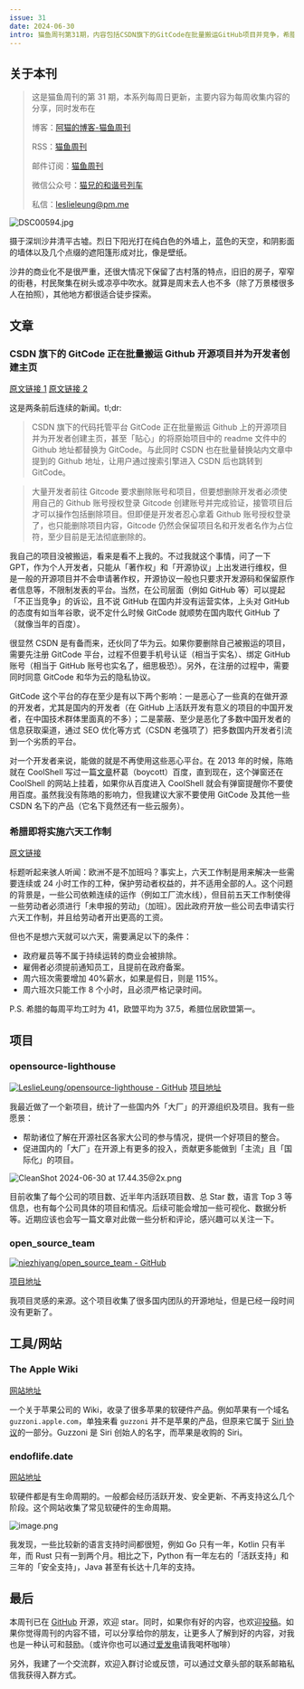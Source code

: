 ```yaml
---
issue: 31
date: 2024-06-30
intro: 猫鱼周刊第31期，内容包括CSDN旗下的GitCode在批量搬运GitHub项目并竞争，希腊将实行六天工作制，还有两个开源项目推荐：opensource-lighthouse和open_source_team。还介绍了The Apple Wiki和endoflife.date这两个网站。
---
```


## 关于本刊

> 这是猫鱼周刊的第 31 期，本系列每周日更新，主要内容为每周收集内容的分享，同时发布在
>
> 博客：[阿猫的博客-猫鱼周刊](https://ameow.xyz/categories/weekly)
>
> RSS：[猫鱼周刊](https://ameow.xyz/feed/categories/weekly.xml)
>
> 邮件订阅：[猫鱼周刊](https://quaily.com/ameow)
>
> 微信公众号：[猫兄的和谐号列车](http://img.ameow.xyz/202401141448662.png)
>
> 私信：[leslieleung@pm.me](mailto:leslieleung@pm.me)

![DSC00594.jpg](https://img.ameow.xyz/202406301719986.jpg)

摄于深圳沙井清平古墟。烈日下阳光打在纯白色的外墙上，蓝色的天空，和阴影面的墙体以及几个点缀的遮阳篷形成对比，像是壁纸。

沙井的商业化不是很严重，还很大情况下保留了古村落的特点，旧旧的房子，窄窄的街巷，村民聚集在树头或凉亭中吹水。就算是周末去人也不多（除了万景楼很多人在拍照），其他地方都很适合徒步探索。

## 文章

### CSDN 旗下的 GitCode 正在批量搬运 Github 开源项目并为开发者创建主页

[原文链接 1](https://www.landiannews.com/archives/104662.html)
[原文链接 2](https://www.landiannews.com/archives/104677.html)

这是两条前后连续的新闻。tl;dr:

> CSDN 旗下的代码托管平台 GitCode 正在批量搬运 Github 上的开源项目并为开发者创建主页，甚至「贴心」的将原始项目中的 readme 文件中的 Github 地址都替换为 GitCode。与此同时 CSDN 也在批量替换站内文章中提到的 Github 地址，让用户通过搜索引擎进入 CSDN 后也跳转到 GitCode。

> 大量开发者前往 Gitcode 要求删除账号和项目，但要想删除开发者必须使用自己的 Github 账号授权登录 Gitcode 创建账号并完成验证，接管项目后才可以操作包括删除项目。但即便是开发者忍心拿着 Github 账号授权登录了，也只能删除项目内容，Gitcode 仍然会保留项目名和开发者名作为占位符，至少目前是无法彻底删除的。

我自己的项目没被搬运，看来是看不上我的。不过我就这个事情，问了一下 GPT，作为个人开发者，只能从「著作权」和「开源协议」上出发进行维权，但是一般的开源项目并不会申请著作权，开源协议一般也只要求开发源码和保留原作者信息等，不限制发表的平台。当然，在公司层面（例如 GitHub 等）可以提起「不正当竞争」的诉讼，且不说 GitHub 在国内并没有运营实体，上头对 GitHub 的态度有如当年谷歌，说不定什么时候 GitCode 就顺势在国内取代 GitHub 了（就像当年的百度）。

很显然 CSDN 是有备而来，还伙同了华为云。如果你要删除自己被搬运的项目，需要先注册 GitCode 平台，过程不但要手机号认证（相当于实名）、绑定 GitHub 账号（相当于 GitHub 账号也实名了，细思极恐）。另外，在注册的过程中，需要同时同意 GitCode 和华为云的隐私协议。

GitCode 这个平台的存在至少是有以下两个影响：一是恶心了一些真的在做开源的开发者，尤其是国内的开发者（在 GitHub 上活跃开发有意义的项目的中国开发者，在中国技术群体里面真的不多）；二是蒙蔽、至少是恶化了多数中国开发者的信息获取渠道，通过 SEO 优化等方式（CSDN 老强项了）把多数国内开发者引流到一个劣质的平台。

对一个开发者来说，能做的就是不再使用这些恶心平台。在 2013 年的时候，陈皓就在 CoolShell 写过一篇[文章](https://coolshell.cn/articles/9308.html)杯葛（boycott）百度，直到现在，这个弹窗还在 CoolShell 的网站上挂着，如果你从百度进入 CoolShell 就会有弹窗提醒你不要使用百度。虽然我没有陈皓的影响力，但我建议大家不要使用 GitCode 及其他一些 CSDN 名下的产品（它名下竟然还有一些云服务）。

### 希腊即将实施六天工作制

[原文链接](https://greekcitytimes.com/2024/06/20/greece-six-day-work-week/)

标题听起来骇人听闻：欧洲不是不加班吗？事实上，六天工作制是用来解决一些需要连续或 24 小时工作的工种，保护劳动者权益的，并不适用全部的人。这个问题的背景是，一些公司依赖连续的运作（例如工厂流水线），但目前五天工作制使得一些劳动者必须进行「未申报的劳动」（加班）。因此政府开放一些公司去申请实行六天工作制，并且给劳动者开出更高的工资。

但也不是想六天就可以六天，需要满足以下的条件：

- 政府雇员等不属于持续运转的商业会被排除。
- 雇佣者必须提前通知员工，且提前在政府备案。
- 周六班次需要增加 40%薪水，如果是假日，则是 115%。
- 周六班次只能工作 8 个小时，且必须严格记录时间。

P.S. 希腊的每周平均工时为 41，欧盟平均为 37.5，希腊位居欧盟第一。

## 项目

### opensource-lighthouse

[![LeslieLeung/opensource-lighthouse - GitHub](https://gh-card.dev/repos/LeslieLeung/opensource-lighthouse.svg)](https://github.com/LeslieLeung/opensource-lighthouse)
[项目地址](https://github.com/LeslieLeung/opensource-lighthouse)

我最近做了一个新项目，统计了一些国内外「大厂」的开源组织及项目。我有一些愿景：

- 帮助诸位了解在开源社区各家大公司的参与情况，提供一个好项目的整合。
- 促进国内的「大厂」在开源上有更多的投入，贡献更多能做到「主流」且「国际化」的项目。

![CleanShot 2024-06-30 at 17.44.35@2x.png](https://img.ameow.xyz/202406301744736.png)

目前收集了每个公司的项目数、近半年内活跃项目数、总 Star 数，语言 Top 3 等信息，也有每个公司具体的项目和情况。后续可能会增加一些可视化、数据分析等。近期应该也会写一篇文章对此做一些分析和评论，感兴趣可以关注一下。

### open_source_team

[![niezhiyang/open_source_team - GitHub](https://gh-card.dev/repos/niezhiyang/open_source_team.svg)](https://github.com/niezhiyang/open_source_team)

[项目地址](https://github.com/niezhiyang/open_source_team)

我项目灵感的来源。这个项目收集了很多国内团队的开源地址，但是已经一段时间没有更新了。

## 工具/网站

### The Apple Wiki

[网站地址](https://theapplewiki.com)

一个关于苹果公司的 Wiki，收录了很多苹果的软硬件产品。例如苹果有一个域名 `guzzoni.apple.com`，单独来看 `guzzoni` 并不是苹果的产品，但原来它属于 [Siri 协议](https://theapplewiki.com/wiki/Siri_Protocol)的一部分。Guzzoni 是 Siri 创始人的名字，而苹果是收购的 Siri。

### endoflife.date

[网站地址](https://endoflife.date/)

软硬件都是有生命周期的。一般都会经历活跃开发、安全更新、不再支持这么几个阶段。这个网站收集了常见软硬件的生命周期。

![image.png](https://img.ameow.xyz/202406301752173.png)

我发现，一些比较新的语言支持时间都很短，例如 Go 只有一年，Kotlin 只有半年，而 Rust 只有一到两个月。相比之下，Python 有一年左右的「活跃支持」和三年的「安全支持」，Java 甚至有长达十几年的支持。

## 最后

本周刊已在 [GitHub](https://github.com/LeslieLeung/cat-fish-weekly) 开源，欢迎 star。同时，如果你有好的内容，也欢迎[投稿](https://github.com/LeslieLeung/cat-fish-weekly/issues/new?assignees=LeslieLeung&labels=&projects=&template=recommendations.md)。如果你觉得周刊的内容不错，可以分享给你的朋友，让更多人了解到好的内容，对我也是一种认可和鼓励。（或许你也可以通过[爱发电](https://afdian.net/a/3verest)请我喝杯咖啡）

另外，我建了一个交流群，欢迎入群讨论或反馈，可以通过文章头部的联系邮箱私信我获得入群方式。
